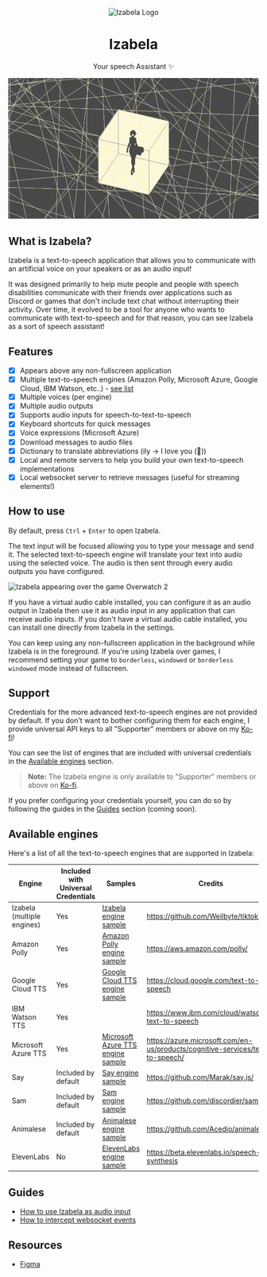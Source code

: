 <p align="center">
    <img alt="Izabela Logo" src="https://raw.githubusercontent.com/nature-heart-software/izabela/dev/apps/app/build/icons/64x64.png" width="64" height="64">
</p>

<h1 align="center">
  Izabela
</h1>

<p align="center">
  Your speech Assistant ✨
</p>

<p align="center">
    <img alt="Izabela Example" src="https://github.com/nature-heart-software/izabela/blob/dev/assets/izabela-example.gif?raw=true">
</p>

## What is Izabela?

Izabela is a text-to-speech application that allows you to communicate with an artificial voice on your speakers or
as an audio input!

It was designed primarily to help mute people and people with speech disabilities communicate with their friends over
applications such as Discord or games that don't include text chat without interrupting their activity. Over time, it
evolved to be a tool for anyone
who wants to communicate with text-to-speech and for that reason, you can see Izabela as a sort of speech assistant!

## Features

- [x] Appears above any non-fullscreen application
- [x] Multiple text-to-speech engines (Amazon Polly, Microsoft Azure, Google Cloud, IBM Watson,
      etc..) - [see list](#available-engines)
- [x] Multiple voices (per engine)
- [x] Multiple audio outputs
- [x] Supports audio inputs for speech-to-text-to-speech
- [x] Keyboard shortcuts for quick messages
- [x] Voice expressions (Microsoft Azure)
- [x] Download messages to audio files
- [x] Dictionary to translate abbreviations (ily -> I love you (💖))
- [x] Local and remote servers to help you build your own text-to-speech implementations
- [x] Local websocket server to retrieve messages (useful for streaming elements!)

## How to use

By default, press `Ctrl` + `Enter` to open Izabela.

The text input will be focused allowing you to type your message and send it. The selected text-to-speech engine will
translate your text into audio using the selected voice. The audio is then sent through every audio outputs you have
configured.

<img src="https://github.com/nature-heart-software/izabela/blob/dev/assets/wuriko-clip.gif?raw=true" alt="Izabela appearing over the game Overwatch 2"/>

If you have a virtual audio cable installed, you can configure it as an audio output in Izabela then use it as audio
input in any application that can receive audio inputs. If you don't have a virtual audio cable installed,
you can install one directly from Izabela in the settings.

You can keep using any non-fullscreen application in the background while Izabela is in the foreground. If you're
using Izabela over games, I recommend setting your game to `borderless`, `windowed` or `borderless windowed` mode
instead of
fullscreen.

## Support

Credentials for the more advanced text-to-speech engines are not provided by default. If you don't want to bother
configuring them for each engine, I provide universal
API keys to all "Supporter" members or above on my [Ko-fi](https://ko-fi.com/woowee/tiers)!

You can see the list of engines that are included with universal credentials in
the [Available engines](#available-engines) section.

> **Note:** The Izabela engine is only available to "Supporter" members or above
> on [Ko-fi](https://ko-fi.com/woowee/tiers).

If you prefer configuring your credentials yourself, you can do so by following the guides in the [Guides](#guides)
section (coming soon).

## Available engines

Here's a list of all the text-to-speech engines that are supported in Izabela:

| Engine                     | Included with Universal Credentials | Samples                                                                                                                                       | Credits                                                                       |
| -------------------------- | ----------------------------------- | --------------------------------------------------------------------------------------------------------------------------------------------- | ----------------------------------------------------------------------------- |
| Izabela (multiple engines) | Yes                                 | [Izabela engine sample](https://github.com/nature-heart-software/izabela/blob/dev/assets/izabela-sample.mp3?raw=true)                         | https://github.com/Weilbyte/tiktok-tts                                        |
| Amazon Polly               | Yes                                 | [Amazon Polly engine sample](https://github.com/nature-heart-software/izabela/blob/dev/assets/amazon-polly-sample.mp3?raw=true)               | https://aws.amazon.com/polly/                                                 |
| Google Cloud TTS           | Yes                                 | [Google Cloud TTS engine sample](https://github.com/nature-heart-software/izabela/blob/dev/assets/google-cloud-tts-sample.mp3?raw=true)       | https://cloud.google.com/text-to-speech                                       |
| IBM Watson TTS             | Yes                                 |                                                                                                                                               | https://www.ibm.com/cloud/watson-text-to-speech                               |
| Microsoft Azure TTS        | Yes                                 | [Microsoft Azure TTS engine sample](https://github.com/nature-heart-software/izabela/blob/dev/assets/microsoft-azure-tts-sample.mp3?raw=true) | https://azure.microsoft.com/en-us/products/cognitive-services/text-to-speech/ |
| Say                        | Included by default                 | [Say engine sample](https://github.com/nature-heart-software/izabela/blob/dev/assets/say-sample.mp3?raw=true)                                 | https://github.com/Marak/say.js/                                              |
| Sam                        | Included by default                 | [Sam engine sample](https://github.com/nature-heart-software/izabela/blob/dev/assets/sam-sample.mp3?raw=true)                                 | https://github.com/discordier/sam                                             |
| Animalese                  | Included by default                 | [Animalese engine sample](https://github.com/nature-heart-software/izabela/blob/dev/assets/animalese-sample.wav?raw=true)                     | https://github.com/Acedio/animalese.js                                        |
| ElevenLabs                 | No                                  | [ElevenLabs engine sample](https://github.com/nature-heart-software/izabela/blob/dev/assets/elevenlabs-sample.mp3?raw=true)                   | https://beta.elevenlabs.io/speech-synthesis                                   |

## Guides

- [How to use Izabela as audio input](https://github.com/nature-heart-software/izabela/blob/dev/guides/onboarding/how-to-use-as-audio-input.md)
- [How to intercept websocket events](https://github.com/nature-heart-software/izabela/blob/dev/guides/onboarding/how-to-intercept-websocket-events.md)

## Resources

- [Figma](https://www.figma.com/proto/U4A6IwSY8T4W2tm2agW92S/Izabela-v1.0.0?node-id=103%3A4&scaling=min-zoom&page-id=103%3A3&starting-point-node-id=103%3A4)
